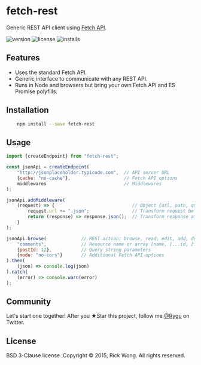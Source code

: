 # fetch-rest

Generic REST API client using [Fetch API](https://github.com/whatwg/fetch).

![version](https://img.shields.io/npm/v/fetch-rest.svg) ![license](https://img.shields.io/npm/l/fetch-rest.svg) ![installs](https://img.shields.io/npm/dt/fetch-rest.svg)

## Features

- Uses the standard Fetch API.
- Generic interface to communicate with any REST API.
- Runs in Node and browsers but bring your own Fetch API and ES Promise polyfills.

## Installation

```bash
	npm install --save fetch-rest
```

## Usage

````js
import {createEndpoint} from "fetch-rest";

const jsonApi = createEndpoint(
	"http://jsonplaceholder.typicode.com",  // API server URL
	{cache: "no-cache"},                    // Fetch API options
	middlewares                             // Middlewares
);

jsonApi.addMiddleware(
	(request) => {                             // Object {url, path, query, options}
		request.url += ".json";                // Transform request before fetching
		return (response) => response.json();  // Transform response after fetching
	}
);

jsonApi.browse(             // REST action: browse, read, edit, add, destroy, or replace
	"comments",             // Resource name or array [name, [...id, [...name, [...id]]] et cetera]
	{postId: 12},           // Query string parameters
	{mode: "no-cors"}       // Additional Fetch API options
).then(
	(json) => console.log(json)
).catch(
	(error) => console.warn(error)
);
````

## Community

Let's start one together! After you ★Star this project, follow me [@Rygu](https://twitter.com/rygu)
on Twitter.

## License

BSD 3-Clause license. Copyright © 2015, Rick Wong. All rights reserved.
